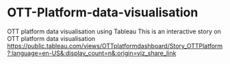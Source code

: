 # OTT-Platform-data-visualisation
OTT platform data visualisation using Tableau
This is an interactive story on OTT platform data visualisation
https://public.tableau.com/views/OTTplatformdashboard/Story_OTTPlatform?:language=en-US&:display_count=n&:origin=viz_share_link
